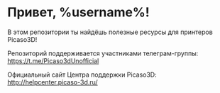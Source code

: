 # Привет, %username%!

В этом репозитории ты найдëшь полезные ресурсы для принтеров Picaso3D!

Репозиторий поддерживается участниками телеграм-группы: https://t.me/Picaso3dUnofficial

Официальный сайт Центра поддержки Picaso3D: http://helpcenter.picaso-3d.ru/
